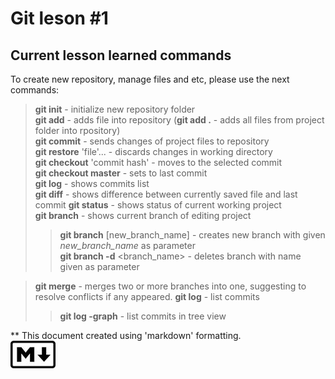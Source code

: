 # Git leson #1
## Current lesson learned commands
To create new repository, manage files and etc, please use the next commands:  
> **git init** - initialize new repository folder  
> **git add** - adds file into repository (**git add .** - adds all files from project folder into rpository)  
> **git commit** - sends changes of project files to repository  
> **git restore** 'file'... - discards changes in working directory  
> **git checkout** 'commit hash' - moves to the selected commit  
> **git checkout master** - sets to last commit  
> **git log** - shows commits list  
> **git diff** - shows difference between currently saved file and last commit
> **git status** - shows status of current working project  
> **git branch** - shows current branch of editing project  
>> **git branch** [new_branch_name] - creates new branch with given *new_branch_name* as parameter  
>> **git branch -d** <branch_name> - deletes branch with name given as parameter

> **git merge** - merges two or more branches into one, suggesting to resolve conflicts if any appeared.
> **git log** - list commits  
>> **git log -graph** - list commits in tree view  


** This document created using 'markdown' formatting.  
![Official  markdown logo](./images/markdownlogo.jpg "Official  markdown logo")
